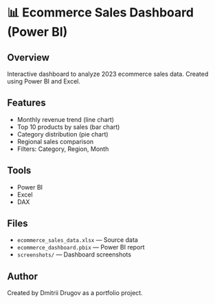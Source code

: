 # 📊 Ecommerce Sales Dashboard (Power BI)

## Overview
Interactive dashboard to analyze 2023 ecommerce sales data. Created using Power BI and Excel.

## Features
- Monthly revenue trend (line chart)
- Top 10 products by sales (bar chart)
- Category distribution (pie chart)
- Regional sales comparison
- Filters: Category, Region, Month

## Tools
- Power BI
- Excel
- DAX

## Files
- `ecommerce_sales_data.xlsx` — Source data
- `ecommerce_dashboard.pbix` — Power BI report
- `screenshots/` — Dashboard screenshots

## Author
Created by Dmitrii Drugov as a portfolio project.
